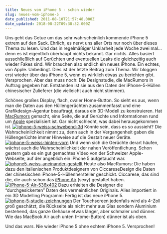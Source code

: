 ```yaml
---
title: Neues vom iPhone 5 - schon wieder
slug: neues-vom-iphone-5
date_published: 2011-08-10T21:57:48.000Z
date_updated: 2018-08-22T09:38:32.000Z
---
```


Uns geht das Getue um das sehr wahrscheinlich kommende iPhone 5 extrem auf den Sack. Ehrlich, es nervt uns aller Orts nur noch über dieses Thema zu lesen. Und das in regelmäßiger Unklarheit jede Woche zwei mal... denn es ist eigentlich überhaupt nichts bekannt. Gar nichts. Alles basiert ausschließlich auf Gerüchten und eventuellen Leaks die gleichzeitig auch wieder Fakes sind. Wir brauchen also endlich ein neues iPhone. Ein echtes, von Apple. Unbedingt. Dies ist der letzte Beitrag zum Thema. Wir bloggen erst wieder über das iPhone 5, wenn es wirklich etwas zu berichten gibt. Versprochen. Aber das muss noch: Die Designstudie, die MacRumors in Auftrag gegeben hat. Entstanden ist sie aus den Daten der iPhone-5-Hüllen chinesischer Zulieferer (die vielleicht auch nicht stimmen).

Schönes großes Display, flach, ovaler Home-Button. So sieht es aus, wenn man die Daten aus den Hüllengerüchten zusammenfasst und eine Grafikdesign-Agentur beauftragt, daraus ein 3D-Modell zu konstruieren. Hat [MacRumors](http://www.macrumors.com/2011/08/10/this-could-be-what-apples-iphone-5-looks-like/) gemacht, eine Seite, die auf Gerüchte und Informationen rund um [Apple](http://www.apple.com/de/) spezialisiert ist. Gar nicht schlecht, was dabei herausgekommen ist.
[![iphone-5-weiss-schwebend-3d](//picdump.thafaker.de/2011/08/iphone-5-weiss-schwebend-3d.jpg)](http://picdump.thafaker.de/2011/08/iphone-5-weiss-schwebend-3d.jpg)
Könnte sein, dass es so aussieht? Die Wahrscheinlichkeit nimmt zu, denn auch in der Vergangenheit gaben die Hüllengerüchte immer Hinweise auf die Gestalt neuer Geräte.
[![iphone-5-weiss-hinten-vorn](//picdump.thafaker.de/2011/08/iphone-5-weiss-hinten-vorn.jpg)](http://picdump.thafaker.de/2011/08/iphone-5-weiss-hinten-vorn.jpg)
Und wenn sich die Gerüchte derart häufen, wächst auch die Wahrscheinlichkeit der nahen Veröffentlichung. Schon gestern gab es ein gut gemachtes Video von der Schweizer Apple-Webseite, auf der angeblich ein iPhone 5 aufgetaucht war.
[![iphone5-weiss-aneinander-gestellt](//picdump.thafaker.de/2011/08/iphone5-weiss-aneinander-gestellt.jpg)](http://picdump.thafaker.de/2011/08/iphone5-weiss-aneinander-gestellt.jpg)
Heute also MacRumors: Die haben dazu den italienischen Produktdesignern von CiccareseDesign die Daten der chinesischen iPhone-5-Hüllenhersteller geschickt. Ciccarese, das sind die, die auch schon das [iPhone Air](http://www.ciccaresedesign.com/?page_id=260) (sexy) gestaltet haben.
[![iPhone-5-Air-536x402](//picdump.thafaker.de/2011/08/iPhone-5-Air-536x402.jpg)](http://picdump.thafaker.de/2011/08/iPhone-5-Air-536x402.jpg)
Dazu erhielten die Designer die “durchgesickerten” Daten des vermeintlichen Originals. Alles importiert in ein 3D Modelling Programm: Fertig ist das neue iPhone 5.
[![iphone-5-studie-zeichnungen](//picdump.thafaker.de/2011/08/iphone-5-studie-zeichnungen.jpg)](http://picdump.thafaker.de/2011/08/iphone-5-studie-zeichnungen.jpg)
Der Touchscreen jedenfalls wird als 4-Zoll groß geschätzt, die Rückseite als nicht mehr aus Glas sondern Aluminium bestehend, das ganze Gehäuse etwas länger, aber schmaler und dünner. Wie das MacBook Air auch unten (Home-Button) dünner ist als oben.

Und das wars. Nie wieder iPhone 5 ohne echtem iPhone 5. Versprochen!
